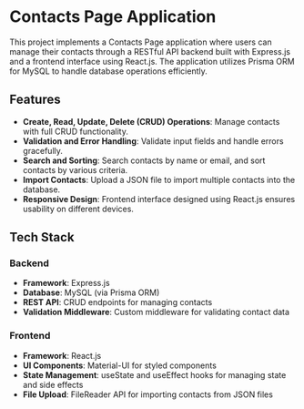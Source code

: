 # Contacts Page Application

This project implements a Contacts Page application where users can manage their contacts through a RESTful API backend built with Express.js and a frontend interface using React.js. The application utilizes Prisma ORM for MySQL to handle database operations efficiently.

## Features

- **Create, Read, Update, Delete (CRUD) Operations**: Manage contacts with full CRUD functionality.
- **Validation and Error Handling**: Validate input fields and handle errors gracefully.
- **Search and Sorting**: Search contacts by name or email, and sort contacts by various criteria.
- **Import Contacts**: Upload a JSON file to import multiple contacts into the database.
- **Responsive Design**: Frontend interface designed using React.js ensures usability on different devices.

## Tech Stack

### Backend

- **Framework**: Express.js
- **Database**: MySQL (via Prisma ORM)
- **REST API**: CRUD endpoints for managing contacts
- **Validation Middleware**: Custom middleware for validating contact data

### Frontend

- **Framework**: React.js
- **UI Components**: Material-UI for styled components
- **State Management**: useState and useEffect hooks for managing state and side effects
- **File Upload**: FileReader API for importing contacts from JSON files


